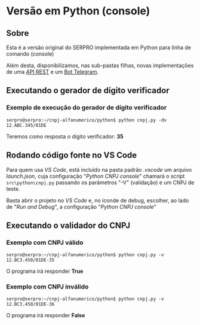 # Versão em Python (console)

## Sobre

Esta é a versão original do SERPRO implementada em Python para linha de comando (console)

Além desta, disponibilizamos, nas sub-pastas filhas, novas implementações de uma [API REST](https://github.com/gersonfreire/novo-cnpj/tree/main/src/python/api) e um [Bot Telegram](https://github.com/gersonfreire/novo-cnpj/tree/main/src/python/bot).

## Executando o gerador de dígito verificador

### Exemplo de execução do gerador de dígito verificador

`serpro@serpro:~/cnpj-alfanumerico/python$ python cnpj.py -dv 12.ABC.345/01DE`

Teremos como resposta o dígito verificador: **35**

## Rodando código fonte no VS Code

Para quem usa *VS Code*, está incluído na pasta padrão *.vscode* um arquivo *launch.json*, cuja configuração "*Python CNPJ console*" chamará o script `src\python\cnpj.py` passando os parâmetros "-V" (validação) e um CNPJ de teste.

Basta abrir o projeto no *VS Code* e, no íconde de debug, escolher, ao lado de "*Run and Debug*", a configuração "*Python CNPJ console*"

## Executando o validador do CNPJ

### Exemplo com CNPJ válido

`serpro@serpro:~/cnpj-alfanumerico/python$ python cnpj.py -v 12.BC3.450/01DE-35`

O programa irá responder **True**

### Exemplo com CNPJ inválido

`serpro@serpro:~/cnpj-alfanumerico/python$ python cnpj.py -v 12.BC3.450/01DE-36`

O programa irá responder **False**
